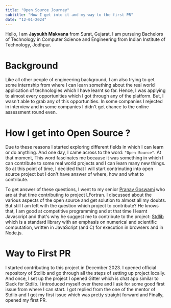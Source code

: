 ```yaml
---
title: "Open Source Journey"
subtitle: "How I get into it and my way to the first PR"
date: "12-01-2024"
---
```


Hello, I am **Jaysukh Makvana** from Surat, Gujarat. I am pursuing Bachelors of Technology in Computer Science and Engineering from Indian Institute of Technology, Jodhpur.

# Background

Like all other people of engineering background, I am also trying to get some internship from where I can learn something about the real world application of technologies which I have learnt so far. Hence, I was applying to almost every opportunities which I got through any of the platform. But, I wasn't able to grab any of this opportunities. In some companies I rejected in interview and in some companies I didn't get chance to the online assessment round even.

# How I get into Open Source ?

Due to these reasons I started exploring different fields in which I can learn or do anything. And one day, I came across to the word: `"Open Source"`. At that moment, This word fascinates me because it was something in which I can contribute to some real world projects and I can learn many new things. So at this point of time, I decided that I will start contrinuting into open source project but I don't have answer of where, how and what to contribute.

To get answer of these questions, I went to my senior [Pranav Goswami](https://www.linkedin.com/in/pranavgoswami1/) who are at that time contributing to project LFortran. I discussed about the various aspects of the open source and get solution to almost all my doubts. But still I am left with the question which project to contribute? He knows that, I am good at competitive programming and at that time I learnt Javascript and that's why he suggest me to contribute to the project: [Stdlib](https://stdlib.io/) which is a standard library with an emphasis on numerical and scientific computation, written in JavaScript (and C) for execution in browsers and in Node.js.

# Way to First PR

I started contributing to this project in December 2023. I opened official repository of Stdlib and go through all the steps of setting up project locally. And once, I set up the project I opened Gitter which is chat app similar to Slack for Stdlib. I introduced myself over there and I ask for some good first issue from where I can start. I got replied from the one of the mentor of Stdlib and I got my first issue which was pretty straight forward and Finally, opened my first PR.
